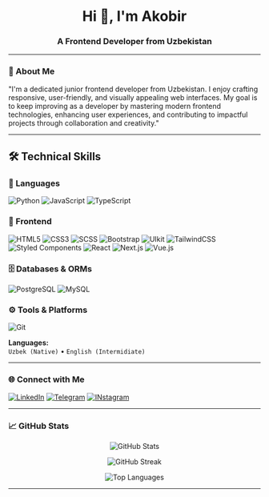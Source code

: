 <h1 align="center">Hi 👋, I'm Akobir</h1>
<h3 align="center">A Frontend Developer from Uzbekistan</h3>

---

### 🚀 About Me

"I'm a dedicated junior frontend developer from Uzbekistan. I enjoy crafting responsive, user-friendly, and visually appealing web interfaces. My goal is to keep improving as a developer by mastering modern frontend technologies, enhancing user experiences, and contributing to impactful projects through collaboration and creativity."

---



## 🛠️ Technical Skills

### 🧠 Languages
![Python](https://img.shields.io/badge/Python-3776AB?style=for-the-badge&logo=python&logoColor=white)
![JavaScript](https://img.shields.io/badge/JavaScript-F7DF1E?style=for-the-badge&logo=javascript&logoColor=black)
![TypeScript](https://img.shields.io/badge/TypeScript-3178C6?style=for-the-badge&logo=typescript&logoColor=white)

### 🎨 Frontend
![HTML5](https://img.shields.io/badge/HTML5-E34F26?style=for-the-badge&logo=html5&logoColor=white)
![CSS3](https://img.shields.io/badge/CSS3-1572B6?style=for-the-badge&logo=css3&logoColor=white)
![SCSS](https://img.shields.io/badge/SCSS-CC6699?style=for-the-badge&logo=sass&logoColor=white)
![Bootstrap](https://img.shields.io/badge/Bootstrap-7952B3?style=for-the-badge&logo=bootstrap&logoColor=white)
![UIkit](https://img.shields.io/badge/UIkit-2396F3?style=for-the-badge&logo=uikit&logoColor=white)
![TailwindCSS](https://img.shields.io/badge/TailwindCSS-06B6D4?style=for-the-badge&logo=tailwind-css&logoColor=white)
![Styled Components](https://img.shields.io/badge/Styled--Components-DB7093?style=for-the-badge&logo=styled-components&logoColor=white)
![React](https://img.shields.io/badge/React-61DAFB?style=for-the-badge&logo=react&logoColor=black)
![Next.js](https://img.shields.io/badge/Next.js-000000?style=for-the-badge&logo=next.js&logoColor=white)
![Vue.js](https://img.shields.io/badge/Vue.js-42b883?style=for-the-badge&logo=vue.js&logoColor=white)

### 🗄️ Databases & ORMs
![PostgreSQL](https://img.shields.io/badge/PostgreSQL-4169E1?style=for-the-badge&logo=postgresql&logoColor=white)
![MySQL](https://img.shields.io/badge/MySQL-4479A1?style=for-the-badge&logo=mysql&logoColor=white)

### ⚙️ Tools & Platforms
![Git](https://img.shields.io/badge/Git-F05032?style=for-the-badge&logo=git&logoColor=white)

**Languages:**  
`Uzbek (Native)` • `English (Intermidiate)`

---

### 🌐 Connect with Me

[![LinkedIn](https://img.shields.io/badge/LinkedIn-0A66C2?style=for-the-badge&logo=linkedin&logoColor=white)](https://www.linkedin.com/in/akobir-usmonov)
[![Telegram](https://img.shields.io/badge/Telegram-2CA5E0?style=for-the-badge&logo=telegram&logoColor=white)](https://t.me/csr0308)
[![INstagram](https://img.shields.io/badge/Instagram-E4405F?style=for-the-badge&logo=instagram&logoColor=white)](https://instagram.com/coder.akobir0308)

---

### 📈 GitHub Stats

<p align="center">
  <img src="https://github-readme-stats.vercel.app/api?username=AkobirCoder&show_icons=true&theme=tokyonight&hide=prs" alt="GitHub Stats" />
</p>

<p align="center">
  <img src="https://github-readme-streak-stats-eight.vercel.app?user=AkobirCoder&theme=tokyonight&date_format=M%20j%5B%2C%20Y%5D)](https://github.com/DenverCoder1/github-readme-streak-stats)" alt="GitHub Streak" />
</p>

<p align="center">
  <img src="https://github-readme-stats.vercel.app/api/top-langs/?username=AkobirCoder&layout=compact&theme=tokyonight" alt="Top Languages" />
</p>



---
